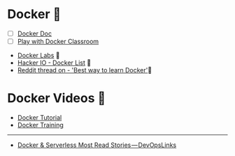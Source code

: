 # Docker :whale: 
- [ ] [Docker Doc](https://docs.docker.com/engine/tutorials/networkingcontainers/#add-containers-to-a-network)
- [ ] [Play with Docker Classroom](http://training.play-with-docker.com/)

* [Docker Labs](https://github.com/docker/labs) :whale: 
* [Hacker IO - Docker List](https://hackr.io/tutorials/learn-docker) :whale: 
* [Reddit thread on - 'Best way to learn Docker'](https://www.reddit.com/r/docker/comments/6ej6ic/best_way_to_learn_docker/):whale: 

# Docker Videos :whale: 

* [Docker Tutorial](https://www.youtube.com/playlist?list=PL5eJgcQ87sgeqqOSmoDhCSyLk3kOu12tg)
* [Docker Training](https://www.youtube.com/playlist?list=PLea0WJq13cnDsF4MrbNaw3b4jI0GT9yKt)
 
 ---
 * [Docker & Serverless Most Read Stories — DevOpsLinks](https://hackernoon.com/docker-serverless-most-read-stories-devopslinks-15f9bb808ad2)
